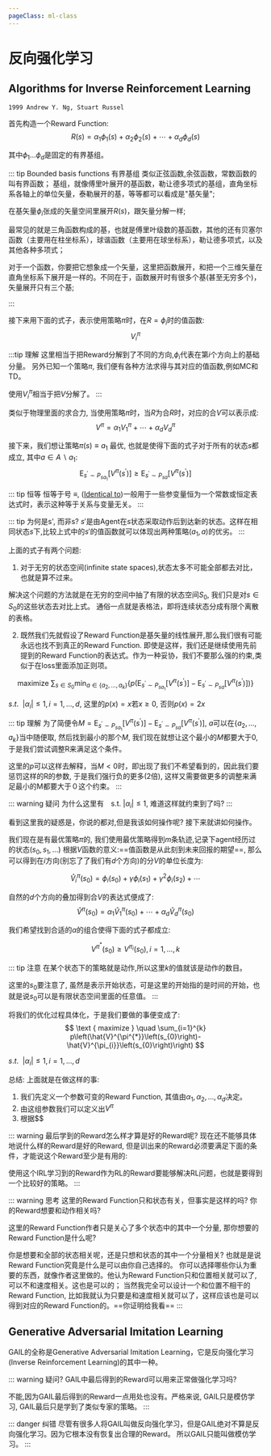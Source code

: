 ```yaml
---
pageClass: ml-class
---
```

# 反向强化学习
## Algorithms for Inverse Reinforcement Learning
`1999 Andrew Y. Ng, Stuart Russel`

首先构造一个Reward Function:
$$
R(s)=\alpha_{1} \phi_{1}(s)+\alpha_{2} \phi_{2}(s)+\cdots+\alpha_{d} \phi_{d}(s)
$$

其中$\phi_{1}...\phi_{d}$是固定的有界基组。

::: tip Bounded basis functions 有界基组
类似正弦函数,余弦函数，常数函数的叫有界函数；
基组，就像傅里叶展开的基函数，勒让德多项式的基组，直角坐标系各轴上的单位矢量，泰勒展开的基，等等都可以看成是"基矢量";

在基矢量$\phi_i$张成的矢量空间里展开$R(s)$，跟矢量分解一样;

最常见的就是三角函数构成的基，也就是傅里叶级数的基函数，其他的还有贝塞尔函数（主要用在柱坐标系），球谐函数（主要用在球坐标系），勒让德多项式，以及其他各种多项式；

对于一个函数，你要把它想象成一个矢量，这里把函数展开，和把一个三维矢量在直角坐标系下展开是一样的。不同在于，函数展开时有很多个基(甚至无穷多个)，矢量展开只有三个基;

:::

接下来用下面的式子，表示使用策略$\pi$时，在$R=\phi_i$时的值函数:
$$
V_i^{\pi}
$$

:::tip 理解
这里相当于把Reward分解到了不同的方向,$\phi_i$代表在第$i$个方向上的基础分量。
另外已知一个策略$\pi$, 我们便有各种方法求得与其对应的值函数,例如MC和TD。

使用$V_i^{\pi}$相当于把$V$分解了。
:::

类似于物理里面的求合力, 当使用策略$\pi$时，当$R$为合$R$时，对应的合$V$可以表示成:
$$
V^{\pi}=\alpha_{1} V_{1}^{\pi}+\cdots+\alpha_{d} V_{d}^{\pi}
$$


接下来，我们想让策略$\pi(s) \equiv a_1$ 最优, 也就是使得下面的式子对于所有的状态$s$都成立, 其中$a \in A \backslash a_{1}$:
$$
\mathrm{E}_{s^{\prime} \sim P_{s a_{1}}}\left[V^{\pi}\left(s^{\prime}\right)\right] \geq \mathrm{E}_{s^{\prime} \sim P_{s a}}\left[V^{\pi}\left(s^{\prime}\right)\right]
$$

::: tip 恒等
恒等于号 $\equiv$, ([Identical to](https://en.wikipedia.org/wiki/Triple_bar))一般用于一些参变量恒为一个常数或恒定表达式时，表示这种等于关系与变量无关。
:::

::: tip 为何是s', 而非s?
$s'$是由Agent在$s$状态采取动作后到达新的状态。这样在相同状态$s$下,比较上式中的$s'$的值函数就可以体现出两种策略($a_1,a$)的优劣。
:::

上面的式子有两个问题:

1. 对于无穷的状态空间(infinite state spaces),状态太多不可能全部都去对比，也就是算不过来。

解决这个问题的方法就是在无穷的空间中抽了有限的状态空间$S_0$, 我们只是对$s \in S_0$的这些状态去对比上式。
通俗一点就是表格法，即将连续状态分成有限个离散的表格。

2. 既然我们先就假设了Reward Function是基矢量的线性展开,那么我们很有可能永远也找不到真正的Reward Function.
即使是这样，我们还是继续使用先前提到的Reward Function的表达式。作为一种妥协，我们不要那么强的约束,类似于在loss里面添加正则项。

$$
\text { maximize } \sum_{s \in S_{0}} \min _{a \in\left\{a_{2}, \ldots, a_{k}\right\}} \{p\left(\mathrm{E}_{s^{\prime} \sim P_{s a_{1}}}\left[V^{\pi}\left(s^{\prime}\right)\right]-\mathrm{E}_{s^{\prime} \sim P_{s a}}\left[V^{\pi}\left(s^{\prime}\right)\right]\right)\} 
$$

$s.t. \ \ |\alpha_{i}| \leq 1,  i=1,..., d$, 这里的$p(x) = x$若$x \geq 0$, 否则$p(x) = 2x$

::: tip 理解
为了简便令$M = \mathrm{E}_{s^{\prime} \sim P_{s a_{1}}}\left[V^{\pi}\left(s^{\prime}\right)\right]-\mathrm{E}_{s^{\prime} \sim P_{s a}}\left[V^{\pi}\left(s^{\prime}\right)\right]$, $a$可以在$\{a_2,...,a_k\}$当中随便取, 然后找到最小的那个$M$, 我们现在就想让这个最小的$M$都要大于0, 于是我们尝试调整R来满足这个条件。

这里的$p$可以这样去解释，当$M<0$时，即出现了我们不希望看到的，因此我们要惩罚这样的R的参数, 于是我们强行负的更多(2倍), 
这样又需要做更多的调整来满足最小的M都要大于０这个约束。
:::

::: warning 疑问
为什么这里有　s.t. $|\alpha_i| \leq 1$, 难道这样就约束到了吗?
:::


看到这里我的疑惑是，你说的都对,但是我该如何操作呢? 接下来就讲如何操作。

我们现在是有最优策略$\pi$的, 我们使用最优策略得到$m$条轨迹,记录下agent经历过的状态$(s_0,s_1,...)$
根据$V$函数的意义:==值函数是从此刻到未来回报的期望==, 那么可以得到在$i$方向(别忘了了我们有$d$个方向)的分$V$的单位长度为:

$$
\hat{V}_{i}^{\pi}\left(s_{0}\right)=\phi_{i}\left(s_{0}\right)+\gamma \phi_{i}\left(s_{1}\right)+\gamma^{2} \phi_{i}\left(s_{2}\right)+\cdots
$$

自然的$d$个方向的叠加得到合$V$的表达式便成了:
$$
\hat{V}^{\pi}\left(s_{0}\right)=\alpha_{1} \hat{V}_{1}^{\pi}\left(s_{0}\right)+\cdots+\alpha_{d} \hat{V}_{d}^{\pi}\left(s_{0}\right)
$$

我们希望找到合适的$\alpha$的组合使得下面的式子都成立:

$$
V^{\pi^{*}}\left(s_{0}\right) \geq V^{\pi_{i}}\left(s_{0}\right),  i=1, ... , k
$$

::: tip 注意
在某个状态下的策略就是动作,所以这里$k$的值就该是动作的数目。

这里的$s_0$要注意了, 虽然是表示开始状态，可是这里的开始指的是时间的开始，也就是说$s_0$可以是有限状态空间里面的任意值。
:::

将我们的优化过程具体化，于是我们要做的事便变成了:
$$
\text { maximize } \quad \sum_{i=1}^{k} p\left(\hat{V}^{\pi^{*}}\left(s_{0}\right)-\hat{V}^{\pi_{i}}\left(s_{0}\right)\right)
$$

$s.t. \ \ |\alpha_{i}| \leq 1,  i=1,..., d$

总结:
上面就是在做这样的事:
1. 我们先定义一个参数可变的Reward Function, 其值由$\alpha_1,\alpha_2,...,\alpha_d$决定。
2. 由这组参数我们可以定义出$V^{\pi}$
3. 根据$\$

::: warning 最后学到的Reward怎么样才算是好的Reward呢?
现在还不能够具体地说什么样的Reward是好的Reward, 但是训出来的Reward必须要满足下面的条件，才能说这个Reward至少是有用的:

使用这个IRL学习到的Reward作为RL的Reward要能够解决RL问题，也就是要得到一个比较好的策略。
:::

::: warning 思考
这里的Reward Function只和状态有关，但事实是这样的吗? 你的Reward想要和动作相关吗? 

这里的Reward Function作者只是关心了多个状态中的其中一个分量, 那你想要的Reward Function是什么呢? 

你是想要和全部的状态相关呢，还是只想和状态的其中一个分量相关? 也就是是说Reward Function究竟是什么是可以由你自己选择的。
你可以选择哪些你认为重要的东西，就像作者这里做的。他认为Reward Function只和位置相关就可以了,可以不和速度相关。这也是可以的；
当然我完全可以设计一个和位置不相干的Reward Function, 比如我就认为只要是和速度相关就可以了，这样应该也是可以得到对应的Reward Function的。==你证明给我看==
:::

## Generative Adversarial Imitation Learning
GAIL的全称是Generative Adversarial Imitation Learning，它是反向强化学习(Inverse Reinforcement Learning)的其中一种。


::: warning 疑问?
GAIL中最后得到的Reward可以用来正常做强化学习吗?

不能,因为GAIL最后得到的Reward一点用处也没有。严格来说, GAIL只是模仿学习, GAIL最后只是学到了类似专家的策略。
:::

::: danger 纠错
尽管有很多人将GAIL叫做反向强化学习，但是GAIL绝对不算是反向强化学习。因为它根本没有恢复出合理的Reward。
所以GAIL只能叫做模仿学习。
:::


